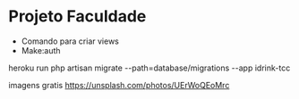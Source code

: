 # Projeto Faculdade
* Comando para criar views
* Make:auth

heroku run php artisan migrate --path=database/migrations --app idrink-tcc

imagens gratis
https://unsplash.com/photos/UErWoQEoMrc